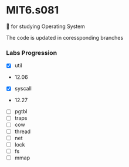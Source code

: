 # MIT6.s081
🚧 for studying Operating System

The code is updated in coressponding branches

### Labs Progression
- [x] util      
- 12.06
- [x] syscall   
- 12.27
- [ ] pgtbl
- [ ] traps
- [ ] cow
- [ ] thread
- [ ] net
- [ ] lock
- [ ] fs
- [ ] mmap